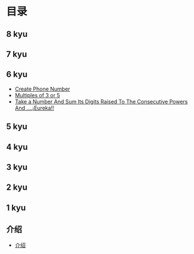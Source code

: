 # 目录

## 8 kyu

## 7 kyu

## 6 kyu

- [Create Phone Number](6kyu/create-phone-number.md)
- [Multiples of 3 or 5](6kyu/multiples-of-3-or-5.md)
- [Take a Number And Sum Its Digits Raised To The Consecutive Powers And ....¡Eureka!!](6kyu/take-a-number-and-sum-its-digits-raised-to-the-consecutive-powers-and-dot-dot-dot-eureka.md)

## 5 kyu

## 4 kyu

## 3 kyu

## 2 kyu

## 1 kyu

## 介绍

- [介绍](/INTRO.md)
